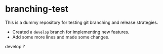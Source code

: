 # branching-test

This is a dummy repository for testing git branching and release strategies.

* Created a `develop` branch for implementing new features.
* Add some more lines and made some changes.

develop ?